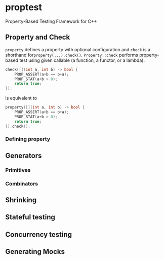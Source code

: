 # proptest
Property-Based Testing Framework for C++

## Property and Check

`property` defines a property with optional configuration and `check` is a shorthand for`property(...).check()`. `Property::check` performs property-based test using given callable (a function, a functor, or a lambda).


```cpp
check([](int a, int b) -> bool {
    PROP_ASSERT(a+b == b+a);
    PROP_STAT(a+b > 0);
    return true;
});
```

is equivalent to 

```cpp
property([](int a, int b) -> bool {
    PROP_ASSERT(a+b == b+a);
    PROP_STAT(a+b > 0);
    return true;
}).check();
```

### Defining property

## Generators

### Primitives

### Combinators

## Shrinking

## Stateful testing

## Concurrency testing

## Generating Mocks
## 

